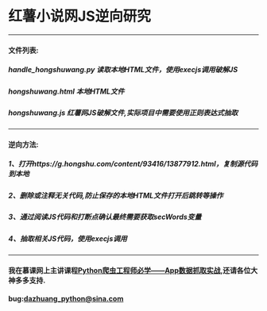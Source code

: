 # 红薯小说网JS逆向研究
***
#### 文件列表:
##### handle_hongshuwang.py 读取本地HTML文件，使用execjs调用破解JS  
##### hongshuwang.html 本地HTML文件  
##### hongshuwang.js 红薯网JS破解文件,实际项目中需要使用正则表达式抽取
***
#### 逆向方法:
##### 1、打开https://g.hongshu.com/content/93416/13877912.html，复制源代码到本地  
##### 2、删除或注释无关代码,防止保存的本地HTML文件打开后跳转等操作
##### 3、通过阅读JS代码和打断点确认最终需要获取secWords变量
##### 4、抽取相关JS代码，使用execjs调用

***
#### 我在慕课网上主讲课程[Python爬虫工程师必学——App数据抓取实战](https://coding.imooc.com/class/283.html),还请各位大神多多支持.
#### bug:dazhuang_python@sina.com
